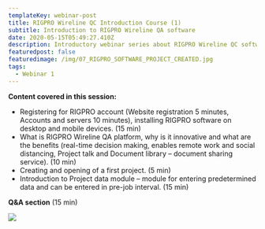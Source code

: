 ```yaml
---
templateKey: webinar-post
title: RIGPRO Wireline QC Introduction Course (1)
subtitle: Introduction to RIGPRO Wireline QA software
date: 2020-05-15T05:49:27.410Z
description: Introductory webinar series about RIGPRO Wireline QC software platform.
featuredpost: false
featuredimage: /img/07_RIGPRO_SOFTWARE_PROJECT_CREATED.jpg
tags:
  - Webinar 1
---
```

**Content covered in this session:**

* Registering for RIGPRO account (Website registration 5 minutes, Accounts and servers 10 minutes), installing RIGPRO software on desktop and mobile devices. (15 min)
* What is RIGPRO Wireline QA platform, why is it innovative and what are the benefits (real-time decision making, enables remote work and social distancing, Project talk and Document library – document sharing service). (10 min)
* Creating and opening of a first project. (5 min)
* Introduction to Project data module – module for entering predetermined data and can be entered in pre-job interval. (15 min)

**Q&A section** (15 min)

![](/img/platform.png)

